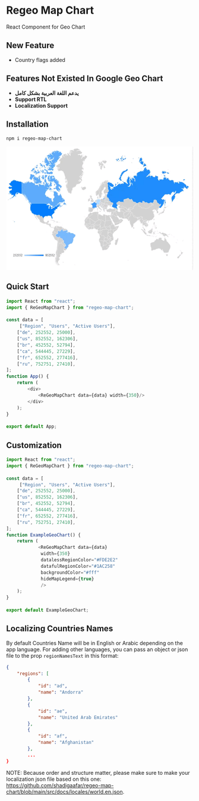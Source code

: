 # Regeo Map Chart


React Component for Geo Chart

## New Feature
- Country flags added

## Features Not Existed In Google Geo Chart
- **يدعم اللغة العربية بشكل كامل**
-  **Support RTL**
- **Localization Support**


## Installation
```sh
npm i regeo-map-chart
```


<img src="https://raw.githubusercontent.com/shadigaafar/regeo-map-chart/main/regoeMap-example.gif" alt="Regeo Map Chart"/>

## Quick Start
```javascript
import React from "react";
import { ReGeoMapChart } from "regeo-map-chart";

const data = [
     ["Region", "Users", "Active Users"],
    ["de", 252552, 25000],
    ["us", 852552, 162306],
    ["br", 452552, 52794],
    ["ca", 544445, 27229],
    ["fr", 652552, 277416],
    ["ru", 752751, 27410],
];
function App() {
    return (
        <div>
            <ReGeoMapChart data={data} width={350}/>
        </div>
    );
}

export default App;

```

## Customization
```javascript
import React from "react";
import { ReGeoMapChart } from "regeo-map-chart";

const data = [
     ["Region", "Users", "Active Users"],
    ["de", 252552, 25000],
    ["us", 852552, 162306],
    ["br", 452552, 52794],
    ["ca", 544445, 27229],
    ["fr", 652552, 277416],
    ["ru", 752751, 27410],
];
function ExampleGeoChart() {
    return (
            <ReGeoMapChart data={data}
             width={350}
             datalessRegionColor="#FDE2E2"
             datafulRegionColor="#1AC258"
             backgroundColor="#fff"
             hideMapLegend={true}
             />
    );
}

export default ExampleGeoChart;

```

## Localizing Countries Names
By default Countries Name will be in English or Arabic depending on the app language. For adding other languages, you can pass an object or json file to the prop ``regionNamesText`` in this format:

```json
{
    "regions": [
        {
            "id": "ad",
            "name": "Andorra"
        },
        {
            "id": "ae",
            "name": "United Arab Emirates"
        },
        {
            "id": "af",
            "name": "Afghanistan"
        },
        ...
}

```
NOTE: Because order and structure matter, please make sure to make your localization json file based on this one: https://github.com/shadigaafar/regeo-map-chart/blob/main/src/docs/locales/world.en.json. 
